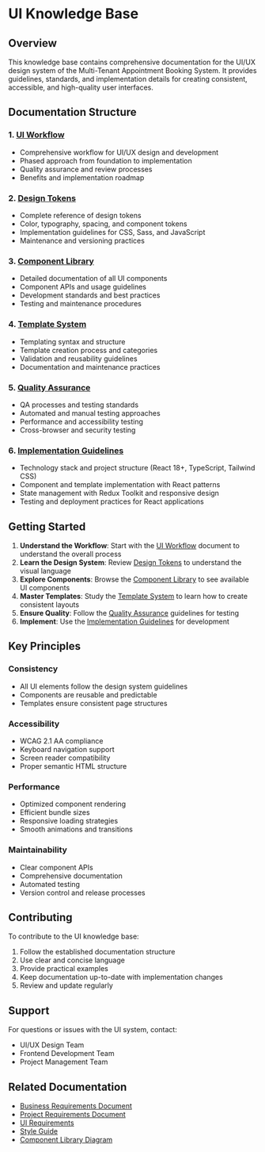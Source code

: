 # UI Knowledge Base

## Overview

This knowledge base contains comprehensive documentation for the UI/UX design system of the Multi-Tenant Appointment Booking System. It provides guidelines, standards, and implementation details for creating consistent, accessible, and high-quality user interfaces.

## Documentation Structure

### 1. [UI Workflow](UI_Workflow.md)
- Comprehensive workflow for UI/UX design and development
- Phased approach from foundation to implementation
- Quality assurance and review processes
- Benefits and implementation roadmap

### 2. [Design Tokens](Design_Tokens.md)
- Complete reference of design tokens
- Color, typography, spacing, and component tokens
- Implementation guidelines for CSS, Sass, and JavaScript
- Maintenance and versioning practices

### 3. [Component Library](Component_Library.md)
- Detailed documentation of all UI components
- Component APIs and usage guidelines
- Development standards and best practices
- Testing and maintenance procedures

### 4. [Template System](Template_System.md)
- Templating syntax and structure
- Template creation process and categories
- Validation and reusability guidelines
- Documentation and maintenance practices

### 5. [Quality Assurance](Quality_Assurance.md)
- QA processes and testing standards
- Automated and manual testing approaches
- Performance and accessibility testing
- Cross-browser and security testing

### 6. [Implementation Guidelines](Implementation_Guidelines.md)
- Technology stack and project structure (React 18+, TypeScript, Tailwind CSS)
- Component and template implementation with React patterns
- State management with Redux Toolkit and responsive design
- Testing and deployment practices for React applications

## Getting Started

1. **Understand the Workflow**: Start with the [UI Workflow](UI_Workflow.md) document to understand the overall process
2. **Learn the Design System**: Review [Design Tokens](Design_Tokens.md) to understand the visual language
3. **Explore Components**: Browse the [Component Library](Component_Library.md) to see available UI components
4. **Master Templates**: Study the [Template System](Template_System.md) to learn how to create consistent layouts
5. **Ensure Quality**: Follow the [Quality Assurance](Quality_Assurance.md) guidelines for testing
6. **Implement**: Use the [Implementation Guidelines](Implementation_Guidelines.md) for development

## Key Principles

### Consistency
- All UI elements follow the design system guidelines
- Components are reusable and predictable
- Templates ensure consistent page structures

### Accessibility
- WCAG 2.1 AA compliance
- Keyboard navigation support
- Screen reader compatibility
- Proper semantic HTML structure

### Performance
- Optimized component rendering
- Efficient bundle sizes
- Responsive loading strategies
- Smooth animations and transitions

### Maintainability
- Clear component APIs
- Comprehensive documentation
- Automated testing
- Version control and release processes

## Contributing

To contribute to the UI knowledge base:

1. Follow the established documentation structure
2. Use clear and concise language
3. Provide practical examples
4. Keep documentation up-to-date with implementation changes
5. Review and update regularly

## Support

For questions or issues with the UI system, contact:
- UI/UX Design Team
- Frontend Development Team
- Project Management Team

## Related Documentation

- [Business Requirements Document](../../BusinessRequirements/BRD.mmd)
- [Project Requirements Document](../../ProjectSpecs/PRD.mmd)
- [UI Requirements](../../UI/Requirements.mmd)
- [Style Guide](../../UI/StyleGuide.md)
- [Component Library Diagram](../../UI/ComponentLibrary.mmd)